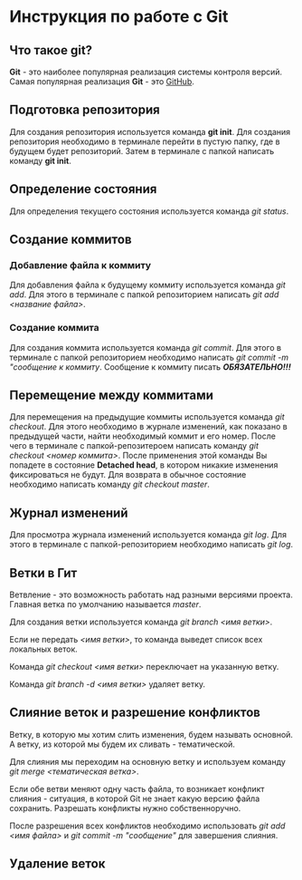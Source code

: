 # Инструкция по работе с Git

## Что такое git?
**Git** - это наиболее популярная реализация системы контроля версий. Самая популярная реализация **Git** - это [GitHub](https://github.com).

## Подготовка репозитория
Для создания репозитория используется команда **git init**. Для создания репозитория необходимо в терминале перейти в пустую папку, где в будущем будет репозиторий. Затем в терминале с папкой написать команду **git init**.

## Определение состояния
Для определения текущего состояния используется команда *git status*.

## Создание коммитов

### Добавление файла к коммиту
Для добавления файла к будущему коммиту используется команда *git add*. Для этого в терминале с папкой репозиторием написать *git add <название файла>*.

### Создание коммита
Для создания коммита используется команда *git commit*. Для этого в терминале с папкой репозиторием необходимо написать *git commit -m "сообщение к коммиту*. Сообщение к коммиту писать ***ОБЯЗАТЕЛЬНО!!!***

## Перемещение между коммитами
Для перемещения на предыдущие коммиты используется команда *git checkout*. Для этого необходимо в журнале изменений, как показано в предыдущей части, найти необходимый коммит и его номер. После чего в терминале с папкой-репозитероем написать команду *git checkout <номер коммита>*. После применения этой команды Вы попадете в состояние **Detached head**, в котором никакие изменения фиксироваться не будут. Для возврата в обычное состояние необходимо написать команду *git checkout master*.

## Журнал изменений
Для просмотра журнала изменений используется команда *git log*. Для этого в терминале с папкой-репозиторием необходимо написать *git log*.

## Ветки в Гит
Ветвление - это возможность работать над разными версиями проекта. Главная ветка по умолчанию называется *master*.


Для создания ветки используется команда *git branch <имя ветки>*.

Если не передать *<имя ветки>*, то команда выведет список всех локальных веток.

Команда *git checkout <имя ветки>* переключает на указанную ветку.

Команда *git branch -d <имя ветки>* удаляет ветку.

## Слияние веток и разрешение конфликтов
Ветку, в которую мы хотим слить изменения, будем называть основной. А ветку, из которой мы будем их сливать - тематической.

Для слияния мы переходим на основную ветку и используем команду *git merge <тематическая ветка>*.

Если обе ветви меняют одну часть файла, то возникает конфликт слияния - ситуация, в которой Git не знает какую версию файла сохранить. Разрешать конфликты нужно собственноручно.

После разрешения всех конфликтов необходимо использовать *git add <имя файла>* и *git commit -m "сообщение"* для завершения слияния.

## Удаление веток